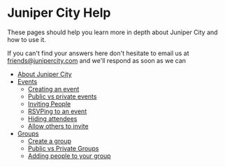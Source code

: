 # Juniper City Help

These pages should help you learn more in depth about Juniper City and how to use it.

If you can't find your answers here don't hesitate to email us at [friends@junipercity.com](mailto:friends@junipercity.com) and we'll respond as soon as we can

<div class="main-nav">

* [About Juniper City](/help/about)
* [Events](/help/events)
	* [Creating an event](/help/creating-an-event)
	* [Public vs private events](/help/public-v-private-events)
	* [Inviting People](/help/inviting-people-to-event)
	* [RSVPing to an event](/help/rsvping)
	* [Hiding attendees](/help/hiding-event-attendees)
	* [Allow others to invite](/help/allow-others-to-invite)
* [Groups](/help/groups)
	* [Create a group](/help/groups#creating-a-group)
	* [Public vs Private Groups](/help/groups#public-and-private-groups)
	* [Adding people to your group](/help/groups#adding-people-to-your-group)
</div>
